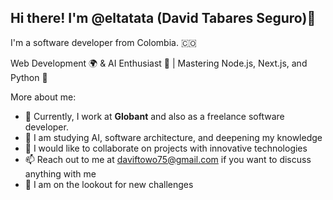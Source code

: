 ## Hi there! I'm @eltatata (David Tabares Seguro)👋

I'm a software developer from Colombia. 🇨🇴

Web Development 🌍 & AI Enthusiast 🤖 | Mastering Node.js, Next.js, and Python 🐍

More about me:

- 🔭 Currently, I work at **Globant** and also as a freelance software developer.
- 🌱 I am studying AI, software architecture, and deepening my knowledge
- 👯 I would like to collaborate on projects with innovative technologies
- 📫 Reach out to me at daviftowo75@gmail.com if you want to discuss anything with me
- 👀 I am on the lookout for new challenges

